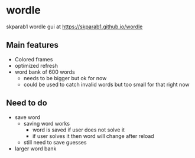 # wordle
skparab1 wordle gui at https://skparab1.github.io/wordle

## Main features
- Colored frames
- optimized refresh
- word bank of 600 words
  - needs to be bigger but ok for now
  - could be used to catch invalid words but too small for that right now

## Need to do
- save word
  - saving word works
    - word is saved if user does not solve it
    - if user solves it then word will change after reload
  - still need to save guesses
- larger word bank
